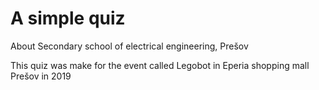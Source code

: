 # A simple quiz

About Secondary school of electrical engineering, Prešov

This quiz was make for the event called Legobot in Eperia shopping
mall Prešov in 2019